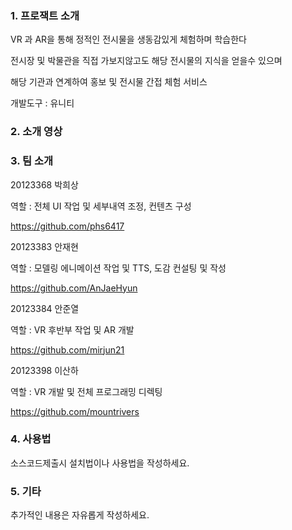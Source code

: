 

### 1. 프로잭트 소개



VR 과 AR을 통해 정적인 전시물을 생동감있게 체험하며 학습한다

전시장 및 박물관을 직접 가보지않고도 해당 전시물의 지식을 얻을수 있으며

해당 기관과 연계하여 홍보 및 전시물 간접 체험 서비스



개발도구 : 유니티

### 2. 소개 영상





### 3. 팀 소개


20123368 박희상

역할 : 전체 UI 작업 및 세부내역 조정, 컨텐츠 구성

https://github.com/phs6417

20123383 안재현

역할 : 모델링 에니메이션 작업  및 TTS, 도감 컨설팅 및 작성

https://github.com/AnJaeHyun

20123384 안준열

역할 : VR 후반부 작업 및 AR 개발

https://github.com/mirjun21

20123398 이산하

역할 : VR 개발 및 전체 프로그래밍 디렉팅

https://github.com/mountrivers

### 4. 사용법


소스코드제출시 설치법이나 사용법을 작성하세요.


### 5. 기타


추가적인 내용은 자유롭게 작성하세요.



